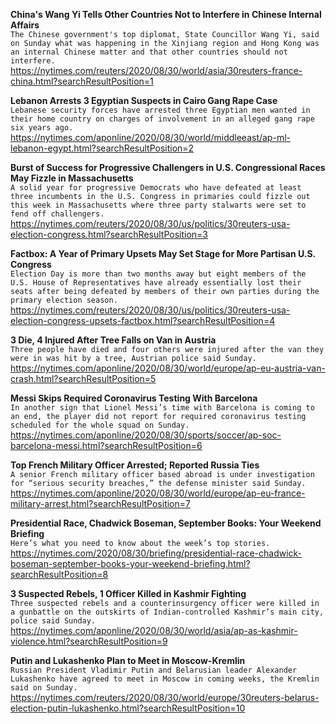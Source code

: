 **China's Wang Yi Tells Other Countries Not to Interfere in Chinese Internal Affairs**\
`The Chinese government's top diplomat, State Councillor Wang Yi, said on Sunday what was happening in the Xinjiang region and Hong Kong was an internal Chinese matter and that other countries should not interfere.`\
https://nytimes.com/reuters/2020/08/30/world/asia/30reuters-france-china.html?searchResultPosition=1

**Lebanon Arrests 3 Egyptian Suspects in Cairo Gang Rape Case**\
`Lebanese security forces have arrested three Egyptian men wanted in their home country on charges of involvement in an alleged gang rape six years ago. `\
https://nytimes.com/aponline/2020/08/30/world/middleeast/ap-ml-lebanon-egypt.html?searchResultPosition=2

**Burst of Success for Progressive Challengers in U.S. Congressional Races May Fizzle in Massachusetts**\
`A solid year for progressive Democrats who have defeated at least three incumbents in the U.S. Congress in primaries could fizzle out this week in Massachusetts where three party stalwarts were set to fend off challengers.`\
https://nytimes.com/reuters/2020/08/30/us/politics/30reuters-usa-election-congress.html?searchResultPosition=3

**Factbox: A Year of Primary Upsets May Set Stage for More Partisan U.S. Congress**\
`Election Day is more than two months away but eight members of the U.S. House of Representatives have already essentially lost their seats after being defeated by members of their own parties during the primary election season.`\
https://nytimes.com/reuters/2020/08/30/us/politics/30reuters-usa-election-congress-upsets-factbox.html?searchResultPosition=4

**3 Die, 4 Injured After Tree Falls on Van in Austria**\
`Three people have died and four others were injured after the van they were in was hit by a tree, Austrian police said Sunday.`\
https://nytimes.com/aponline/2020/08/30/world/europe/ap-eu-austria-van-crash.html?searchResultPosition=5

**Messi Skips Required Coronavirus Testing With Barcelona**\
`In another sign that Lionel Messi’s time with Barcelona is coming to an end, the player did not report for required coronavirus testing scheduled for the whole squad on Sunday.`\
https://nytimes.com/aponline/2020/08/30/sports/soccer/ap-soc-barcelona-messi.html?searchResultPosition=6

**Top French Military Officer Arrested; Reported Russia Ties**\
`A senior French military officer based abroad is under investigation for “serious security breaches,” the defense minister said Sunday.`\
https://nytimes.com/aponline/2020/08/30/world/europe/ap-eu-france-military-arrest.html?searchResultPosition=7

**Presidential Race, Chadwick Boseman, September Books: Your Weekend Briefing**\
`Here’s what you need to know about the week’s top stories.`\
https://nytimes.com/2020/08/30/briefing/presidential-race-chadwick-boseman-september-books-your-weekend-briefing.html?searchResultPosition=8

**3 Suspected Rebels, 1 Officer Killed in Kashmir Fighting**\
`Three suspected rebels and a counterinsurgency officer were killed in a gunbattle on the outskirts of Indian-controlled Kashmir’s main city, police said Sunday.`\
https://nytimes.com/aponline/2020/08/30/world/asia/ap-as-kashmir-violence.html?searchResultPosition=9

**Putin and Lukashenko Plan to Meet in Moscow-Kremlin**\
`Russian President Vladimir Putin and Belarusian leader Alexander Lukashenko have agreed to meet in Moscow in coming weeks, the Kremlin said on Sunday.`\
https://nytimes.com/reuters/2020/08/30/world/europe/30reuters-belarus-election-putin-lukashenko.html?searchResultPosition=10

